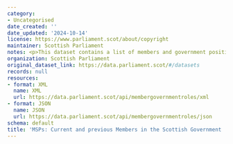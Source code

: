 ```yaml
---
category:
- Uncategorised
date_created: ''
date_updated: '2024-10-14'
license: https://www.parliament.scot/about/copyright
maintainer: Scottish Parliament
notes: <p>This dataset contains a list of members and government positions.</p>
organization: Scottish Parliament
original_dataset_link: https://data.parliament.scot/#/datasets
records: null
resources:
- format: XML
  name: XML
  url: https://data.parliament.scot/api/membergovernmentroles/xml
- format: JSON
  name: JSON
  url: https://data.parliament.scot/api/membergovernmentroles/json
schema: default
title: 'MSPs: Current and previous Members in the Scottish Government '
---
```

